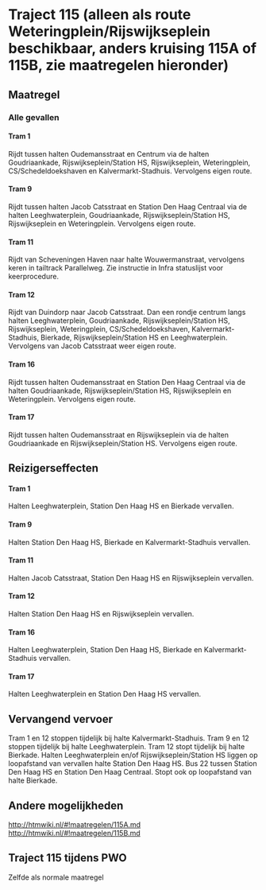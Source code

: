 # Traject 115 (alleen als route Weteringplein/Rijswijkseplein beschikbaar, anders kruising 115A of 115B, zie maatregelen hieronder) 
## Maatregel
### Alle gevallen

#### Tram 1 
Rijdt tussen halten Oudemansstraat en Centrum via de halten Goudriaankade, Rijswijkseplein/Station HS, Rijswijkseplein, Weteringplein, CS/Schedeldoekshaven en Kalvermarkt-Stadhuis. Vervolgens eigen route.

#### Tram 9 
Rijdt tussen halten Jacob Catsstraat en Station Den Haag Centraal via de halten Leeghwaterplein, Goudriaankade, Rijswijkseplein/Station HS, Rijswijkseplein en Weteringplein. Vervolgens eigen route.

#### Tram 11 
Rijdt van Scheveningen Haven naar halte Wouwermanstraat, vervolgens keren in tailtrack Parallelweg. Zie instructie in Infra statuslijst voor keerprocedure.

#### Tram 12 
Rijdt van Duindorp naar Jacob Catsstraat. Dan een rondje centrum langs halten Leeghwaterplein, Goudriaankade, Rijswijkseplein/Station HS, Rijswijkseplein, Weteringplein, CS/Schedeldoekshaven, Kalvermarkt-Stadhuis, Bierkade, Rijswijkseplein/Station HS en Leeghwaterplein. Vervolgens van Jacob Catsstraat weer eigen route. 

#### Tram 16 
Rijdt tussen halten Oudemansstraat en Station Den Haag Centraal via de halten Goudriaankade, Rijswijkseplein/Station HS, Rijswijkseplein en Weteringplein. Vervolgens eigen route.

#### Tram 17 
Rijdt tussen halten Oudemansstraat en Rijswijkseplein via de halten Goudriaankade en Rijswijkseplein/Station HS. Vervolgens eigen route.

## Reizigerseffecten

#### Tram 1 
Halten Leeghwaterplein, Station Den Haag HS en Bierkade vervallen.

#### Tram 9 
Halten Station Den Haag HS, Bierkade en Kalvermarkt-Stadhuis vervallen.

#### Tram 11 
Halten Jacob Catsstraat, Station Den Haag HS en Rijswijkseplein vervallen.

#### Tram 12 
Halten Station Den Haag HS en Rijswijkseplein vervallen.

#### Tram 16 
Halten Leeghwaterplein, Station Den Haag HS, Bierkade en Kalvermarkt-Stadhuis vervallen.

#### Tram 17 
Halten Leeghwaterplein en Station Den Haag HS vervallen.

## Vervangend vervoer
Tram 1 en 12 stoppen tijdelijk bij halte Kalvermarkt-Stadhuis.
Tram 9 en 12 stoppen tijdelijk bij halte Leeghwaterplein.
Tram 12 stopt tijdelijk bij halte Bierkade.
Halten Leeghwaterplein en/of Rijswijkseplein/Station HS liggen op loopafstand van vervallen halte Station Den Haag HS.
Bus 22 tussen Station Den Haag HS en Station Den Haag Centraal. Stopt ook op loopafstand van halte Bierkade.

## Andere mogelijkheden
http://htmwiki.nl/#!maatregelen/115A.md
http://htmwiki.nl/#!maatregelen/115B.md

## Traject 115 tijdens PWO
Zelfde als normale maatregel
